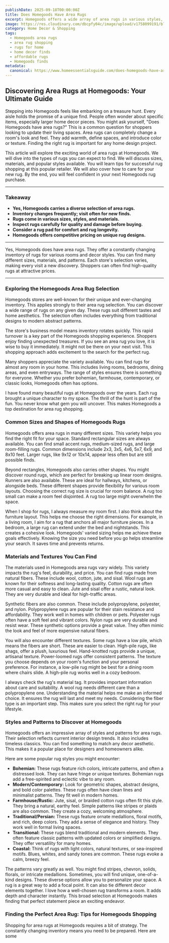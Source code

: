 ```yaml
---
publishDate: 2025-09-18T00:00:00Z
title: Does Homegoods Have Area Rugs
excerpt: Homegoods offers a wide array of area rugs in various styles, sizes, and materials. Discover how to find the perfect rug for your home decor needs.
image: https://res.cloudinary.com/dbcpfy04c/image/upload/v1758099191/blog_image_1758099191_ydmhui.webp
category: Home Decor & Shopping
tags:
  - Homegoods area rugs
  - area rug shopping
  - rugs for home
  - home decor finds
  - affordable rugs
  - Homegoods finds
metadata:
  canonical: https://www.homeessentialsguide.com/does-homegoods-have-area-rugs
---
```


## Discovering Area Rugs at Homegoods: Your Ultimate Guide

Stepping into Homegoods feels like embarking on a treasure hunt. Every aisle holds the promise of a unique find. People often wonder about specific items, especially larger home decor pieces. You might ask yourself, "Does Homegoods have area rugs?" This is a common question for shoppers looking to update their living spaces. Area rugs can completely change a room's look and feel. They add warmth, define spaces, and introduce color or texture. Finding the right rug is important for any home design project.

This article will explore the exciting world of area rugs at Homegoods. We will dive into the types of rugs you can expect to find. We will discuss sizes, materials, and popular styles available. You will learn tips for successful rug shopping at this popular retailer. We will also cover how to care for your new rug. By the end, you will feel confident in your next Homegoods rug purchase.

---

### Takeaway

*   **Yes, Homegoods carries a diverse selection of area rugs.**
*   **Inventory changes frequently; visit often for new finds.**
*   **Rugs come in various sizes, styles, and materials.**
*   **Inspect rugs carefully for quality and damage before buying.**
*   **Consider a rug pad for comfort and rug longevity.**
*   **Homegoods offers competitive pricing on unique rug designs.**

---

Yes, Homegoods does have area rugs. They offer a constantly changing inventory of rugs for various rooms and decor styles. You can find many different sizes, materials, and patterns. Each store's selection varies, making every visit a new discovery. Shoppers can often find high-quality rugs at attractive prices.

---

### Exploring the Homegoods Area Rug Selection

Homegoods stores are well-known for their unique and ever-changing inventory. This applies strongly to their area rug selection. You can discover a wide range of rugs on any given day. These rugs suit different tastes and home aesthetics. The selection often includes everything from traditional designs to modern abstract patterns.

The store's business model means inventory rotates quickly. This rapid turnover is a key part of the Homegoods shopping experience. Shoppers enjoy finding unexpected treasures. If you see an area rug you love, it is wise to buy it immediately. It might not be there on your next visit. This shopping approach adds excitement to the search for the perfect rug.

Many shoppers appreciate the variety available. You can find rugs for almost any room in your home. This includes living rooms, bedrooms, dining areas, and even entryways. The range of styles ensures there is something for everyone. Whether you prefer bohemian, farmhouse, contemporary, or classic looks, Homegoods often has options.

I have found many beautiful rugs at Homegoods over the years. Each rug brought a unique character to my space. The thrill of the hunt is part of the fun. You never know what gem you will uncover. This makes Homegoods a top destination for area rug shopping.

### Common Sizes and Shapes of Homegoods Rugs

Homegoods offers area rugs in many different sizes. This variety helps you find the right fit for your space. Standard rectangular sizes are always available. You can find small accent rugs, medium-sized rugs, and large room-filling rugs. Common dimensions include 2x3, 3x5, 4x6, 5x7, 6x9, and 8x10 feet. Larger rugs, like 9x12 or 10x14, appear less often but are still possible finds.

Beyond rectangles, Homegoods also carries other shapes. You might discover round rugs, which are perfect for breaking up linear room designs. Runners are also available. These are ideal for hallways, kitchens, or alongside beds. These different shapes provide flexibility for various room layouts. Choosing the correct rug size is crucial for room balance. A rug too small can make a room feel disjointed. A rug too large might overwhelm the space.

When I shop for rugs, I always measure my room first. I also think about the furniture layout. This helps me choose the right dimensions. For example, in a living room, I aim for a rug that anchors all major furniture pieces. In a bedroom, a large rug can extend under the bed and nightstands. This creates a cohesive look. Homegoods' varied sizing helps me achieve these goals effectively. Knowing the size you need before you go helps streamline your search. It saves time and prevents returns.

### Materials and Textures You Can Find

The materials used in Homegoods area rugs vary widely. This variety impacts the rug's feel, durability, and price. You can find rugs made from natural fibers. These include wool, cotton, jute, and sisal. Wool rugs are known for their softness and long-lasting quality. Cotton rugs are often more casual and easy to clean. Jute and sisal offer a rustic, natural look. They are very durable and ideal for high-traffic areas.

Synthetic fibers are also common. These include polypropylene, polyester, and nylon. Polypropylene rugs are popular for their stain resistance and affordability. They work well in homes with children or pets. Polyester rugs often have a soft feel and vibrant colors. Nylon rugs are very durable and resist wear. These synthetic options provide a great value. They often mimic the look and feel of more expensive natural fibers.

You will also encounter different textures. Some rugs have a low pile, which means the fibers are short. These are easier to clean. High-pile rugs, like shags, offer a plush, luxurious feel. Hand-knotted rugs provide a unique, artisanal texture. Power-loomed rugs offer consistent patterns. The texture you choose depends on your room's function and your personal preference. For instance, a low-pile rug might be best for a dining room where chairs slide. A high-pile rug works well in a cozy bedroom.

I always check the rug's material tag. It provides important information about care and suitability. A wool rug needs different care than a polypropylene one. Understanding the material helps me make an informed choice. It ensures the rug will last and meet my needs. Considering the fiber type is an important step. This makes sure you select the right rug for your lifestyle.

### Styles and Patterns to Discover at Homegoods

Homegoods offers an impressive array of styles and patterns for area rugs. Their selection reflects current interior design trends. It also includes timeless classics. You can find something to match any decor aesthetic. This makes it a popular place for designers and homeowners alike.

Here are some popular rug styles you might encounter:

*   **Bohemian:** These rugs feature rich colors, intricate patterns, and often a distressed look. They can have fringe or unique textures. Bohemian rugs add a free-spirited and eclectic vibe to any room.
*   **Modern/Contemporary:** Look for geometric shapes, abstract designs, and bold color palettes. These rugs often have clean lines and minimalist patterns. They fit well in modern homes.
*   **Farmhouse/Rustic:** Jute, sisal, or braided cotton rugs often fit this style. They bring a natural, earthy feel. Simple patterns like stripes or plaids are also common. They create a cozy, welcoming atmosphere.
*   **Traditional/Persian:** These rugs feature ornate medallions, floral motifs, and rich, deep colors. They add a sense of elegance and history. They work well in formal living spaces.
*   **Transitional:** These rugs blend traditional and modern elements. They often feature classic patterns with updated colors or simplified designs. They offer versatility for many homes.
*   **Coastal:** Think of rugs with light colors, natural textures, or sea-inspired motifs. Blues, whites, and sandy tones are common. These rugs evoke a calm, breezy feel.

The patterns vary greatly as well. You might find stripes, chevron, solids, florals, or intricate medallions. Sometimes, you will find unique, one-of-a-kind designs. These diverse options allow you to personalize your space. A rug is a great way to add a focal point. It can also tie different decor elements together. I love how a well-chosen rug transforms a room. It adds depth and character instantly. This broad selection at Homegoods makes finding that perfect statement piece an exciting endeavor.

### Finding the Perfect Area Rug: Tips for Homegoods Shopping

Shopping for area rugs at Homegoods requires a bit of strategy. The constantly changing inventory means you need to be prepared. Here are some